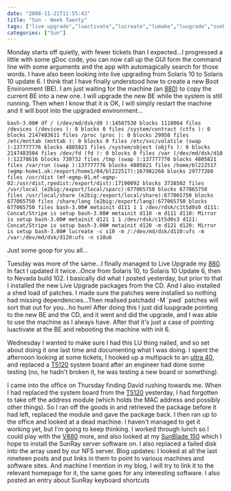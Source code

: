 ```yaml
---
date: "2008-11-21T11:55:43"
title: "Sun - Week Twenty"
tags: ["live upgrade","luactivate","lucreate","lumake","luugrade","sunblade","SunRay"]
categories: ["Sun"]
---
```


Monday starts off quietly, with fewer tickets than I expected...I progressed a little with some gDoc code, you can now call up the GUI form the command line with some arguments and the app with automagically search for those words.
I have also been looking into live upgrading from Solaris 10 to Solaris 10 update 6. I think that I have finally understood how to create a new Boot Environment (BE). I am just waiting for the machine (an [880][1]) to copy the current BE into a new one. I will upgrade the new BE while the system is still running. Then when I know that it is OK, I will simply restart the machine and it will boot into the upgraded environment...

`bash-3.00# df
/ (/dev/md/dsk/d0 ):14587530 blocks 1118064 files
/devices (/devices ): 0 blocks 0 files
/system/contract (ctfs ): 0 blocks 2147483611 files
/proc (proc ): 0 blocks 29950 files
/etc/mnttab (mnttab ): 0 blocks 0 files
/etc/svc/volatile (swap ):137777776 blocks 4805821 files
/system/object (objfs ): 0 blocks 2147483504 files
/dev/fd (fd ): 0 blocks 0 files
/var (/dev/md/dsk/d10 ):12278616 blocks 730732 files
/tmp (swap ):137777776 blocks 4805821 files
/var/run (swap ):137777776 blocks 4805821 files
/home/bl222517 (egmp-home1.uk:/export/home1/04/bl222517):167982268 blocks 29777260 files
/usr/dist (mf-egmp-01,mf-egmp-02:/usr/dist,rpedist:/export/dist):17190092 blocks 3738502 files
/usr/local (e2big:/export/local/sparc):677065750 blocks 677065750 files
/usr/local/share (e2big:/export/local/share):677065750 blocks 677065750 files
/share/lang (e2big:/export/lang):677065750 blocks 677065750 files
bash-3.00# metainit d111 1 1 /dev/rdsk/c1t5d0s0
d111: Concat/Stripe is setup
bash-3.00# metainit d110 -m d111
d110: Mirror is setup
bash-3.00# metainit d121 1 1 /dev/rdsk/c1t5d0s3
d121: Concat/Stripe is setup
bash-3.00# metainit d120 -m d121
d120: Mirror is setup
bash-3.00# lucreate -c s10 -m /:/dev/md/dsk/d110:ufs -m /var:/dev/md/dsk/d120:ufs -n s10u6`

Just some goop for you all...

Tuesday was more of the same...I finally managed to Live Upgrade my [880][2]. In fact I updated it twice...Once from Solaris 10, to Solaris 10 Update 6, then to Nevada build 102.
I basically did what I posted yesterday, but prior to that I installed the new Live Upgrade packages from the CD. And I also installed a shed load of patches. I made sure the patches were installed so nothing had missing dependencies...Then realised patchadd -M \`pwd\` patches will sort that out for you...ho hum!
After doing this I just did luupgrade pointing to the new BE and the CD, and it went and did the upgrade, and I was able to use the machine as I always have. After that it's just a case of pointing luactivate at the BE and rebooting the machine with init 6.

Wednesday I wanted to make sure I had this LU thing nailed, and so set about doing it one last time and documenting what I was doing.
I spent the afternoon looking at some tickets, I hooked up a multipack to an [ultra 40][3], and replaced a [T5120][4] system board after an engineer had done some testing (no, he hadn't broken it, he was testing a new board or something).

I came into the office on Thursday finding David rushing towards me. When I had replaced the system board from the [T5120][5] yesterday, I had forgotten to take off the address module (which holds the MAC address and possibly other things). So I ran off the goods in and retrieved the package before it had left, replaced the module and gave the package back. I then ran up to the office and looked at a dead machine. I haven't managed to get it working yet, but I'm going to keep thinking.
I worked through lunch so I could play with the [V880][6] more, and also looked at my [SunBlade 150][7] which I hope to install the SunRay server software on.
I also replaced a failed disk into the array used by our NFS server.
Blog updates: I looked at all the last nineteen posts and put links in them to point to various machines and software sites. And machine I mention in my blog, I will try to link it to the relevant homepage for it, the same goes for any interesting software.
I also posted an entry about SunRay keyboard shortcuts

  [1]: http://www.sun.com/servers/midrange/v880/
  [2]: http://www.sun.com/servers/midrange/v880/
  [3]: http://www.sun.com/desktop/workstation/ultra40/
  [4]: http://www.sun.com/servers/coolthreads/t5120/
  [5]: http://www.sun.com/servers/coolthreads/t5120/
  [6]: http://www.sun.com/servers/midrange/v880/
  [7]: http://www.sun.com/desktop/workstation/sunblade150/
